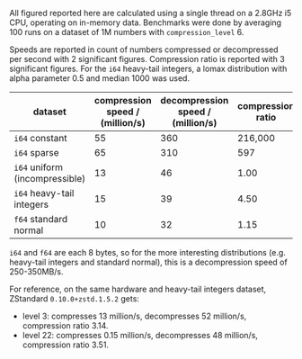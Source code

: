 All figured reported here are calculated using a single thread on a
2.8GHz i5 CPU, operating on in-memory data.
Benchmarks were done by averaging 100 runs on a dataset of 1M numbers
with `compression_level` 6.

Speeds are reported in count of numbers compressed or decompressed
per second with 2 significant figures.
Compression ratio is reported with 3 significant figures.
For the `i64` heavy-tail integers, a lomax distribution with alpha parameter 0.5 and median 1000 was used.

| dataset | compression speed / (million/s) | decompression speed / (million/s) | compression ratio |
--- | --- | --- | ---
| `i64` constant | 55 | 360 | 216,000 |
| `i64` sparse | 65 | 310 | 597 |
| `i64` uniform (incompressible) | 13 | 46 | 1.00 |
| `i64` heavy-tail integers | 15 | 39 | 4.50 |
| `f64` standard normal | 10 | 32 | 1.15 |

`i64` and `f64` are each 8 bytes, so for the more interesting distributions
(e.g. heavy-tail integers and standard normal),
this is a decompression speed of 250-350MB/s.

For reference, on the same hardware and heavy-tail integers dataset, ZStandard
`0.10.0+zstd.1.5.2` gets:

* level 3: compresses 13 million/s, decompresses 52 million/s, compression
ratio 3.14.
* level 22: compresses 0.15 million/s, decompresses 48 million/s,
compression ratio 3.51.
